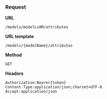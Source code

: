 ### Request

**URL**

`/models/modelLsAM/attributes`

**URL template**

`/models/{modelName}/attributes`

**Method**

`GET`

**Headers**

`Authorization:Bearer{token}`  
`Content-Type:application/json;charset=UTF-8`  
`Accept:application/json`  
